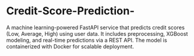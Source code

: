 # Credit-Score-Prediction-
A machine learning-powered FastAPI service that predicts credit scores (Low, Average, High) using user data. It includes preprocessing, XGBoost modeling, and real-time predictions via a REST API. The model is containerized with Docker for scalable deployment.

